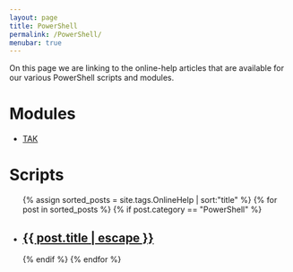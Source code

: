 ```yaml
---
layout: page
title: PowerShell
permalink: /PowerShell/
menubar: true
---
```


On this page we are linking to the online-help articles that are available for our various PowerShell scripts and modules.

# Modules
<div class="home">
  <ul class="script-list">
    <li>
      <a class="post-link" href="{{ '/PowerShell/TAK/' | prepend: site.baseurl }}">TAK</a>
    </li>
  </ul>
</div>

# Scripts
<div class="home">
  <ul class="script-list">
    {% assign sorted_posts = site.tags.OnlineHelp | sort:"title" %}
    {% for post in sorted_posts %}
    {% if post.category == "PowerShell" %}
      <li>
        <h2>
          <a class="post-link" href="{{ post.url | prepend: site.baseurl }}">{{ post.title | escape }}</a>
        </h2>
      </li>
    {% endif %}
    {% endfor %}
  </ul>
</div>
